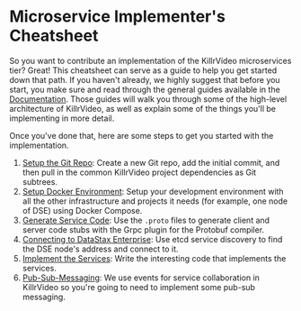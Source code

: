 # Microservice Implementer's Cheatsheet

So you want to contribute an implementation of the KillrVideo microservices tier? Great! This
cheatsheet can serve as a guide to help you get started down that path. If you haven't
already, we highly suggest that before you start, you make sure and read through the general
guides available in the [Documentation][docs]. Those guides will walk you through some of the
high-level architecture of KillrVideo, as well as explain some of the things you'll be 
implementing in more detail.

Once you've done that, here are some steps to get you started with the implementation.

1. [Setup the Git Repo][1]: Create a new Git repo, add the initial commit, and then pull in
the common KillrVideo project dependencies as Git subtrees.
1. [Setup Docker Environment][2]: Setup your development environment with all the other
infrastructure and projects it needs (for example, one node of DSE) using Docker Compose.
1. [Generate Service Code][3]: Use the `.proto` files to generate client and server code
stubs with the Grpc plugin for the Protobuf compiler.
1. [Connecting to DataStax Enterprise][4]: Use etcd service discovery to find the DSE node's
address and connect to it.
1. [Implement the Services][5]: Write the interesting code that implements the services.
1. [Pub-Sub-Messaging][6]: We use events for service collaboration in KillrVideo so you're
going to need to implement some pub-sub messaging.


[docs]: /docs/
[1]: /docs/development/setup-git-repo/
[2]: /docs/development/setup-docker-environment/
[3]: /docs/development/generate-service-code/
[4]: /docs/development/connecting-to-datastax-enterprise/
[5]: /docs/development/implement-services/
[6]: /docs/development/pub-sub-messaging/